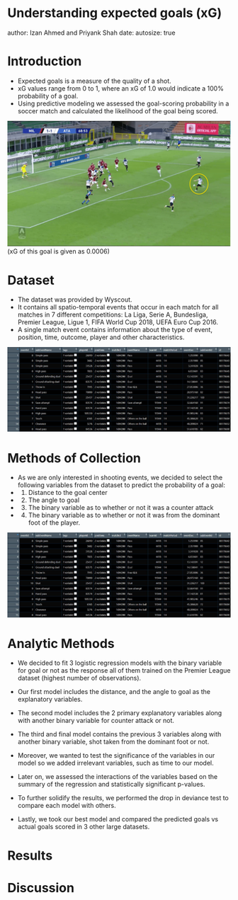 Understanding expected goals (xG)
========================================================
author: Izan Ahmed and Priyank Shah
date: 
autosize: true

Introduction
========================================================

- Expected goals is a measure of the quality of a shot.
- xG values range from 0 to 1, where an xG of 1.0 would indicate a 100% probability of a goal.  
- Using predictive modeling we assessed the goal-scoring probability in a soccer match and calculated the likelihood of the goal being scored.

![an image caption: sample](goals1.png) (xG of this goal is given as 0.0006)

Dataset
========================================================

- The dataset was provided by Wyscout. 
- It contains all spatio-temporal events that occur in each match for all matches in 7 different competitions: La Liga, Serie A, Bundesliga, Premier League, Ligue 1, FIFA World Cup 2018, UEFA Euro Cup 2016.
- A single match event contains information about the type of event, position, time, outcome, player and other characteristics.

![an image caption: Initial Dataset](firstpic.JPG)

Methods of Collection
========================================================

- As we are only interested in shooting events, we decided to select the following variables from the dataset to predict the probability of a goal:
- 1. Distance to the goal center
- 2. The angle to goal 
- 3. The binary variable as to whether or not it was a counter attack
- 4. The binary variable as to whether or not it was from the dominant foot of the player.

![an image caption: Initial Dataset](firstpic.JPG)

Analytic Methods
========================================================

- We decided to fit 3 logistic regression models with the binary variable for goal or not as the response all of them trained on the Premier League dataset (highest number of observations). 
- Our first model includes the distance, and the angle to goal as the explanatory variables.
- The second model includes the 2 primary explanatory variables along with another binary variable for counter attack or not. 
- The third and final model contains the previous 3 variables along with another binary variable, shot taken from the dominant foot or not.

- Moreover, we wanted to test the significance of the variables in our model so we added irrelevant variables, such as time to our model.
- Later on, we assessed the interactions of the variables based on the summary of the regression and statistically significant p-values.
- To further solidify the results, we performed the drop in deviance test to compare each model with others.
- Lastly, we took our best model and compared the predicted goals vs actual goals scored in 3 other large datasets.


Results
========================================================

Discussion
========================================================


